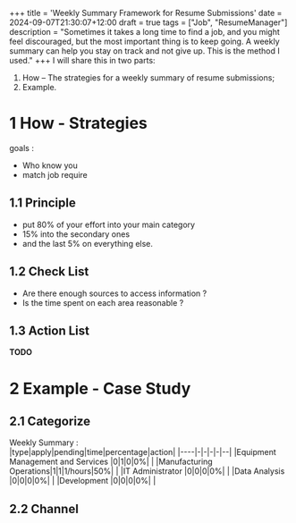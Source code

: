 +++
title = 'Weekly Summary Framework for Resume Submissions'
date = 2024-09-07T21:30:07+12:00
draft = true
tags = ["Job", "ResumeManager"]
description = "Sometimes it takes a long time to find a job, and you might feel discouraged, but the most important thing is to keep going. A weekly summary can help you stay on track and not give up. This is the method I used."
+++
I will share this in two parts: 
1. How – The strategies for a weekly summary of resume submissions; 
2. Example.  

# 1 How - Strategies
goals :  
* Who know you
* match job require

## 1.1 Principle

* put 80% of your effort into your main category
* 15% into the secondary ones
* and the last 5% on everything else.

## 1.2 Check List

* Are there enough sources to access information ?  
* Is the time spent on each area reasonable ?  

## 1.3 Action List
**TODO**

# 2 Example - Case Study

## 2.1 Categorize

Weekly Summary :  
|type|apply|pending|time|percentage|action|
|----|-|-|-|-|--|
|Equipment Management and Services |0|1|0|0%| |
|Manufacturing Operations|1|1|1/hours|50%| |
|IT Administrator |0|0|0|0%| |
|Data Analysis |0|0|0|0%| |
|Development |0|0|0|0%| |

## 2.2 Channel
